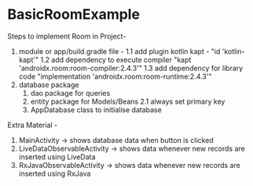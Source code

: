 # BasicRoomExample
Steps to implement Room in Project-
1. module or app/build.gradle file - 
    1.1 add plugin kotlin kapt - "id 'kotlin-kapt'"
    1.2 add dependency to execute compiler "kapt 'androidx.room:room-compiler:2.4.3'"
    1.3 add dependency for library code "implementation 'androidx.room:room-runtime:2.4.3'"
2. database package
    1. dao package for queries
    2. entity package for Models/Beans
        2.1 always set primary key
    3. AppDatabase class to initialise database

Extra Material -
1. MainActivity -> shows database data when button is clicked
2. LiveDataObservableActivity -> shows data whenever new records are inserted using LiveData
3. RxJavaObservableActivity -> shows data whenever new records are inserted using RxJava